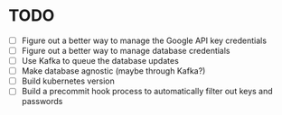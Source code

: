 # TODO
- [ ] Figure out a better way to manage the Google API key credentials
- [ ] Figure out a better way to manage database credentials
- [ ] Use Kafka to queue the database updates
- [ ] Make database agnostic (maybe through Kafka?)
- [ ] Build kubernetes version
- [ ] Build a precommit hook process to automatically filter out keys and passwords
